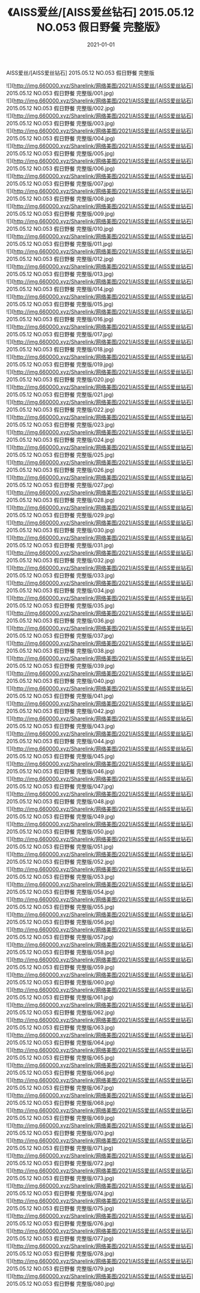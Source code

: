 ﻿---
layout: post
title:  《AISS爱丝/[AISS爱丝钻石] 2015.05.12 NO.053 假日野餐 完整版》
date:   2021-01-01
img: http://img.660000.xyz/Sharelink/网络美图/2021/AISS爱丝/[AISS爱丝钻石] 2015.05.12 NO.053 假日野餐 完整版/000.jpg
categories: [美女, 清纯, 唯美]
---

AISS爱丝/[AISS爱丝钻石] 2015.05.12 NO.053 假日野餐 完整版

 ![](http://img.660000.xyz/Sharelink/网络美图/2021/AISS爱丝/[AISS爱丝钻石] 2015.05.12 NO.053 假日野餐 完整版/001.jpg) <br>![](http://img.660000.xyz/Sharelink/网络美图/2021/AISS爱丝/[AISS爱丝钻石] 2015.05.12 NO.053 假日野餐 完整版/002.jpg) <br>![](http://img.660000.xyz/Sharelink/网络美图/2021/AISS爱丝/[AISS爱丝钻石] 2015.05.12 NO.053 假日野餐 完整版/003.jpg) <br>![](http://img.660000.xyz/Sharelink/网络美图/2021/AISS爱丝/[AISS爱丝钻石] 2015.05.12 NO.053 假日野餐 完整版/004.jpg) <br>![](http://img.660000.xyz/Sharelink/网络美图/2021/AISS爱丝/[AISS爱丝钻石] 2015.05.12 NO.053 假日野餐 完整版/005.jpg) <br>![](http://img.660000.xyz/Sharelink/网络美图/2021/AISS爱丝/[AISS爱丝钻石] 2015.05.12 NO.053 假日野餐 完整版/006.jpg) <br>![](http://img.660000.xyz/Sharelink/网络美图/2021/AISS爱丝/[AISS爱丝钻石] 2015.05.12 NO.053 假日野餐 完整版/007.jpg) <br>![](http://img.660000.xyz/Sharelink/网络美图/2021/AISS爱丝/[AISS爱丝钻石] 2015.05.12 NO.053 假日野餐 完整版/008.jpg) <br>![](http://img.660000.xyz/Sharelink/网络美图/2021/AISS爱丝/[AISS爱丝钻石] 2015.05.12 NO.053 假日野餐 完整版/009.jpg) <br>![](http://img.660000.xyz/Sharelink/网络美图/2021/AISS爱丝/[AISS爱丝钻石] 2015.05.12 NO.053 假日野餐 完整版/010.jpg) <br>![](http://img.660000.xyz/Sharelink/网络美图/2021/AISS爱丝/[AISS爱丝钻石] 2015.05.12 NO.053 假日野餐 完整版/011.jpg) <br>![](http://img.660000.xyz/Sharelink/网络美图/2021/AISS爱丝/[AISS爱丝钻石] 2015.05.12 NO.053 假日野餐 完整版/012.jpg) <br>![](http://img.660000.xyz/Sharelink/网络美图/2021/AISS爱丝/[AISS爱丝钻石] 2015.05.12 NO.053 假日野餐 完整版/013.jpg) <br>![](http://img.660000.xyz/Sharelink/网络美图/2021/AISS爱丝/[AISS爱丝钻石] 2015.05.12 NO.053 假日野餐 完整版/014.jpg) <br>![](http://img.660000.xyz/Sharelink/网络美图/2021/AISS爱丝/[AISS爱丝钻石] 2015.05.12 NO.053 假日野餐 完整版/015.jpg) <br>![](http://img.660000.xyz/Sharelink/网络美图/2021/AISS爱丝/[AISS爱丝钻石] 2015.05.12 NO.053 假日野餐 完整版/016.jpg) <br>![](http://img.660000.xyz/Sharelink/网络美图/2021/AISS爱丝/[AISS爱丝钻石] 2015.05.12 NO.053 假日野餐 完整版/017.jpg) <br>![](http://img.660000.xyz/Sharelink/网络美图/2021/AISS爱丝/[AISS爱丝钻石] 2015.05.12 NO.053 假日野餐 完整版/018.jpg) <br>![](http://img.660000.xyz/Sharelink/网络美图/2021/AISS爱丝/[AISS爱丝钻石] 2015.05.12 NO.053 假日野餐 完整版/019.jpg) <br>![](http://img.660000.xyz/Sharelink/网络美图/2021/AISS爱丝/[AISS爱丝钻石] 2015.05.12 NO.053 假日野餐 完整版/020.jpg) <br>![](http://img.660000.xyz/Sharelink/网络美图/2021/AISS爱丝/[AISS爱丝钻石] 2015.05.12 NO.053 假日野餐 完整版/021.jpg) <br>![](http://img.660000.xyz/Sharelink/网络美图/2021/AISS爱丝/[AISS爱丝钻石] 2015.05.12 NO.053 假日野餐 完整版/022.jpg) <br>![](http://img.660000.xyz/Sharelink/网络美图/2021/AISS爱丝/[AISS爱丝钻石] 2015.05.12 NO.053 假日野餐 完整版/023.jpg) <br>![](http://img.660000.xyz/Sharelink/网络美图/2021/AISS爱丝/[AISS爱丝钻石] 2015.05.12 NO.053 假日野餐 完整版/024.jpg) <br>![](http://img.660000.xyz/Sharelink/网络美图/2021/AISS爱丝/[AISS爱丝钻石] 2015.05.12 NO.053 假日野餐 完整版/025.jpg) <br>![](http://img.660000.xyz/Sharelink/网络美图/2021/AISS爱丝/[AISS爱丝钻石] 2015.05.12 NO.053 假日野餐 完整版/026.jpg) <br>![](http://img.660000.xyz/Sharelink/网络美图/2021/AISS爱丝/[AISS爱丝钻石] 2015.05.12 NO.053 假日野餐 完整版/027.jpg) <br>![](http://img.660000.xyz/Sharelink/网络美图/2021/AISS爱丝/[AISS爱丝钻石] 2015.05.12 NO.053 假日野餐 完整版/028.jpg) <br>![](http://img.660000.xyz/Sharelink/网络美图/2021/AISS爱丝/[AISS爱丝钻石] 2015.05.12 NO.053 假日野餐 完整版/029.jpg) <br>![](http://img.660000.xyz/Sharelink/网络美图/2021/AISS爱丝/[AISS爱丝钻石] 2015.05.12 NO.053 假日野餐 完整版/030.jpg) <br>![](http://img.660000.xyz/Sharelink/网络美图/2021/AISS爱丝/[AISS爱丝钻石] 2015.05.12 NO.053 假日野餐 完整版/031.jpg) <br>![](http://img.660000.xyz/Sharelink/网络美图/2021/AISS爱丝/[AISS爱丝钻石] 2015.05.12 NO.053 假日野餐 完整版/032.jpg) <br>![](http://img.660000.xyz/Sharelink/网络美图/2021/AISS爱丝/[AISS爱丝钻石] 2015.05.12 NO.053 假日野餐 完整版/033.jpg) <br>![](http://img.660000.xyz/Sharelink/网络美图/2021/AISS爱丝/[AISS爱丝钻石] 2015.05.12 NO.053 假日野餐 完整版/034.jpg) <br>![](http://img.660000.xyz/Sharelink/网络美图/2021/AISS爱丝/[AISS爱丝钻石] 2015.05.12 NO.053 假日野餐 完整版/035.jpg) <br>![](http://img.660000.xyz/Sharelink/网络美图/2021/AISS爱丝/[AISS爱丝钻石] 2015.05.12 NO.053 假日野餐 完整版/036.jpg) <br>![](http://img.660000.xyz/Sharelink/网络美图/2021/AISS爱丝/[AISS爱丝钻石] 2015.05.12 NO.053 假日野餐 完整版/037.jpg) <br>![](http://img.660000.xyz/Sharelink/网络美图/2021/AISS爱丝/[AISS爱丝钻石] 2015.05.12 NO.053 假日野餐 完整版/038.jpg) <br>![](http://img.660000.xyz/Sharelink/网络美图/2021/AISS爱丝/[AISS爱丝钻石] 2015.05.12 NO.053 假日野餐 完整版/039.jpg) <br>![](http://img.660000.xyz/Sharelink/网络美图/2021/AISS爱丝/[AISS爱丝钻石] 2015.05.12 NO.053 假日野餐 完整版/040.jpg) <br>![](http://img.660000.xyz/Sharelink/网络美图/2021/AISS爱丝/[AISS爱丝钻石] 2015.05.12 NO.053 假日野餐 完整版/041.jpg) <br>![](http://img.660000.xyz/Sharelink/网络美图/2021/AISS爱丝/[AISS爱丝钻石] 2015.05.12 NO.053 假日野餐 完整版/042.jpg) <br>![](http://img.660000.xyz/Sharelink/网络美图/2021/AISS爱丝/[AISS爱丝钻石] 2015.05.12 NO.053 假日野餐 完整版/043.jpg) <br>![](http://img.660000.xyz/Sharelink/网络美图/2021/AISS爱丝/[AISS爱丝钻石] 2015.05.12 NO.053 假日野餐 完整版/044.jpg) <br>![](http://img.660000.xyz/Sharelink/网络美图/2021/AISS爱丝/[AISS爱丝钻石] 2015.05.12 NO.053 假日野餐 完整版/045.jpg) <br>![](http://img.660000.xyz/Sharelink/网络美图/2021/AISS爱丝/[AISS爱丝钻石] 2015.05.12 NO.053 假日野餐 完整版/046.jpg) <br>![](http://img.660000.xyz/Sharelink/网络美图/2021/AISS爱丝/[AISS爱丝钻石] 2015.05.12 NO.053 假日野餐 完整版/047.jpg) <br>![](http://img.660000.xyz/Sharelink/网络美图/2021/AISS爱丝/[AISS爱丝钻石] 2015.05.12 NO.053 假日野餐 完整版/048.jpg) <br>![](http://img.660000.xyz/Sharelink/网络美图/2021/AISS爱丝/[AISS爱丝钻石] 2015.05.12 NO.053 假日野餐 完整版/049.jpg) <br>![](http://img.660000.xyz/Sharelink/网络美图/2021/AISS爱丝/[AISS爱丝钻石] 2015.05.12 NO.053 假日野餐 完整版/050.jpg) <br>![](http://img.660000.xyz/Sharelink/网络美图/2021/AISS爱丝/[AISS爱丝钻石] 2015.05.12 NO.053 假日野餐 完整版/051.jpg) <br>![](http://img.660000.xyz/Sharelink/网络美图/2021/AISS爱丝/[AISS爱丝钻石] 2015.05.12 NO.053 假日野餐 完整版/052.jpg) <br>![](http://img.660000.xyz/Sharelink/网络美图/2021/AISS爱丝/[AISS爱丝钻石] 2015.05.12 NO.053 假日野餐 完整版/053.jpg) <br>![](http://img.660000.xyz/Sharelink/网络美图/2021/AISS爱丝/[AISS爱丝钻石] 2015.05.12 NO.053 假日野餐 完整版/054.jpg) <br>![](http://img.660000.xyz/Sharelink/网络美图/2021/AISS爱丝/[AISS爱丝钻石] 2015.05.12 NO.053 假日野餐 完整版/055.jpg) <br>![](http://img.660000.xyz/Sharelink/网络美图/2021/AISS爱丝/[AISS爱丝钻石] 2015.05.12 NO.053 假日野餐 完整版/056.jpg) <br>![](http://img.660000.xyz/Sharelink/网络美图/2021/AISS爱丝/[AISS爱丝钻石] 2015.05.12 NO.053 假日野餐 完整版/057.jpg) <br>![](http://img.660000.xyz/Sharelink/网络美图/2021/AISS爱丝/[AISS爱丝钻石] 2015.05.12 NO.053 假日野餐 完整版/058.jpg) <br>![](http://img.660000.xyz/Sharelink/网络美图/2021/AISS爱丝/[AISS爱丝钻石] 2015.05.12 NO.053 假日野餐 完整版/059.jpg) <br>![](http://img.660000.xyz/Sharelink/网络美图/2021/AISS爱丝/[AISS爱丝钻石] 2015.05.12 NO.053 假日野餐 完整版/060.jpg) <br>![](http://img.660000.xyz/Sharelink/网络美图/2021/AISS爱丝/[AISS爱丝钻石] 2015.05.12 NO.053 假日野餐 完整版/061.jpg) <br>![](http://img.660000.xyz/Sharelink/网络美图/2021/AISS爱丝/[AISS爱丝钻石] 2015.05.12 NO.053 假日野餐 完整版/062.jpg) <br>![](http://img.660000.xyz/Sharelink/网络美图/2021/AISS爱丝/[AISS爱丝钻石] 2015.05.12 NO.053 假日野餐 完整版/063.jpg) <br>![](http://img.660000.xyz/Sharelink/网络美图/2021/AISS爱丝/[AISS爱丝钻石] 2015.05.12 NO.053 假日野餐 完整版/064.jpg) <br>![](http://img.660000.xyz/Sharelink/网络美图/2021/AISS爱丝/[AISS爱丝钻石] 2015.05.12 NO.053 假日野餐 完整版/065.jpg) <br>![](http://img.660000.xyz/Sharelink/网络美图/2021/AISS爱丝/[AISS爱丝钻石] 2015.05.12 NO.053 假日野餐 完整版/066.jpg) <br>![](http://img.660000.xyz/Sharelink/网络美图/2021/AISS爱丝/[AISS爱丝钻石] 2015.05.12 NO.053 假日野餐 完整版/067.jpg) <br>![](http://img.660000.xyz/Sharelink/网络美图/2021/AISS爱丝/[AISS爱丝钻石] 2015.05.12 NO.053 假日野餐 完整版/068.jpg) <br>![](http://img.660000.xyz/Sharelink/网络美图/2021/AISS爱丝/[AISS爱丝钻石] 2015.05.12 NO.053 假日野餐 完整版/069.jpg) <br>![](http://img.660000.xyz/Sharelink/网络美图/2021/AISS爱丝/[AISS爱丝钻石] 2015.05.12 NO.053 假日野餐 完整版/070.jpg) <br>![](http://img.660000.xyz/Sharelink/网络美图/2021/AISS爱丝/[AISS爱丝钻石] 2015.05.12 NO.053 假日野餐 完整版/071.jpg) <br>![](http://img.660000.xyz/Sharelink/网络美图/2021/AISS爱丝/[AISS爱丝钻石] 2015.05.12 NO.053 假日野餐 完整版/072.jpg) <br>![](http://img.660000.xyz/Sharelink/网络美图/2021/AISS爱丝/[AISS爱丝钻石] 2015.05.12 NO.053 假日野餐 完整版/073.jpg) <br>![](http://img.660000.xyz/Sharelink/网络美图/2021/AISS爱丝/[AISS爱丝钻石] 2015.05.12 NO.053 假日野餐 完整版/074.jpg) <br>![](http://img.660000.xyz/Sharelink/网络美图/2021/AISS爱丝/[AISS爱丝钻石] 2015.05.12 NO.053 假日野餐 完整版/075.jpg) <br>![](http://img.660000.xyz/Sharelink/网络美图/2021/AISS爱丝/[AISS爱丝钻石] 2015.05.12 NO.053 假日野餐 完整版/076.jpg) <br>![](http://img.660000.xyz/Sharelink/网络美图/2021/AISS爱丝/[AISS爱丝钻石] 2015.05.12 NO.053 假日野餐 完整版/077.jpg) <br>![](http://img.660000.xyz/Sharelink/网络美图/2021/AISS爱丝/[AISS爱丝钻石] 2015.05.12 NO.053 假日野餐 完整版/078.jpg) <br>![](http://img.660000.xyz/Sharelink/网络美图/2021/AISS爱丝/[AISS爱丝钻石] 2015.05.12 NO.053 假日野餐 完整版/079.jpg) <br>![](http://img.660000.xyz/Sharelink/网络美图/2021/AISS爱丝/[AISS爱丝钻石] 2015.05.12 NO.053 假日野餐 完整版/080.jpg) <br>
